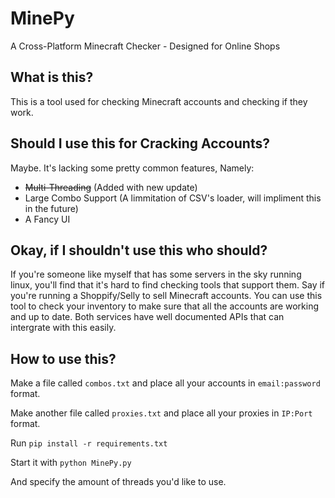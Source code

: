 # MinePy
A Cross-Platform Minecraft Checker - Designed for Online Shops

## What is this?
This is a tool used for checking Minecraft accounts and checking if they work.

## Should I use this for Cracking Accounts?
Maybe. It's lacking some pretty common features, Namely: 
- ~~Multi-Threading~~ (Added with new update)
- Large Combo Support (A limmitation of CSV's loader, will impliment this in the future)
- A Fancy UI

## Okay, if I shouldn't use this who should?
If you're someone like myself that has some servers in the sky running linux, you'll find that it's hard to find checking tools that support them. Say if you're running a Shoppify/Selly to sell Minecraft accounts. You can use this tool to check your inventory to make sure that all the accounts are working and up to date. Both services have well documented APIs that can intergrate with this easily.

## How to use this?
Make a file called `combos.txt` and place all your accounts in `email:password` format.

Make another file called `proxies.txt` and place all your proxies in `IP:Port` format.

Run `pip install -r requirements.txt`

Start it with `python MinePy.py`

And specify the amount of threads you'd like to use.
